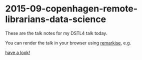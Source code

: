# 2015-09-copenhagen-remote-librarians-data-science
These are the talk notes for my DSTL4 talk today.

You can render the talk in your browser using [remarkise](https://gnab.github.io/remark/), e.g. 

[have a look!](https://gnab.github.io/remark/remarkise?url=https%3A%2F%2Fraw.githubusercontent.com%2FIanMulvany%2F2015-09-copenhagen-remote-librarians-data-science%2Fmaster%2Fweb-science-capacity.html#2)
